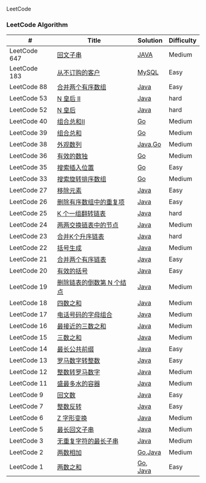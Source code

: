 
LeetCode
### LeetCode Algorithm

| # | Title | Solution | Difficulty |
|---| ----- | -------- | ---------- |
|LeetCode 647|[回文子串](https://leetcode-cn.com/problems/palindromic-substrings/)|[JAVA](https://gitee.com/love-for-poetry/Leetcode/blob/love-for-poetry/code/java/countSubstrings.java)|Medium|
|LeetCode 183|[从不订购的客户](https://leetcode-cn.com/problems/customers-who-never-order/)|[MySQL](https://gitee.com/love-for-poetry/Leetcode/blob/love-for-poetry/code/mysql/NeverOrder.sql)|Easy|
|LeetCode 88|[合并两个有序数组](https://leetcode-cn.com/problems/merge-sorted-array/)|[Java](https://gitee.com/love-for-poetry/Leetcode/blob/love-for-poetry/code/java/src/mergeSortArray.java)|Easy|
|LeetCode 53|[N 皇后 II](https://leetcode-cn.com/problems/n-queens-ii/)|[Java](https://gitee.com/love-for-poetry/Leetcode/blob/love-for-poetry/code/java/src/totalNQueens.java)|hard|
|LeetCode 52|[N 皇后](https://leetcode-cn.com/problems/n-queens/)|[Java](https://gitee.com/love-for-poetry/Leetcode/blob/love-for-poetry/code/java/src/solveNQueens.java)|hard|
|LeetCode 40|[组合总和II](https://leetcode-cn.com/problems/combination-sum-ii/)|[Go](https://gitee.com/love-for-poetry/Leetcode/blob/love-for-poetry/code/go/src/combinationSum2.go)|Medium|
|LeetCode 39|[组合总和](https://leetcode-cn.com/problems/combination-sum/)|[Go](https://gitee.com/love-for-poetry/Leetcode/blob/love-for-poetry/code/go/src/combinationSum.go)|Medium|
|LeetCode 38|[外观数列](https://leetcode-cn.com/problems/count-and-say/)|[Java](https://gitee.com/love-for-poetry/Leetcode/blob/love-for-poetry/code/java/src/countAndSay.java),[Go](https://gitee.com/love-for-poetry/Leetcode/blob/love-for-poetry/code/go/src/countAndSay.go)|Medium|
|LeetCode 36|[有效的数独](https://leetcode-cn.com/problems/valid-sudoku/)|[Go](https://gitee.com/love-for-poetry/Leetcode/blob/love-for-poetry/code/go/src/isValidSudoku.go)|Medium|
|LeetCode 35|[搜索插入位置](https://leetcode-cn.com/problems/search-insert-position/)|[Go](https://gitee.com/love-for-poetry/Leetcode/blob/love-for-poetry/code/go/src/searchInsert.go)|Easy|
|LeetCode 33|[搜索旋转排序数组](https://leetcode-cn.com/problems/search-in-rotated-sorted-array/)|[Go](https://gitee.com/love-for-poetry/Leetcode/blob/love-for-poetry/code/go/src/search.go)|Medium|
|LeetCode 27|[移除元素](https://leetcode-cn.com/problems/remove-element/)|[Java](https://gitee.com/love-for-poetry/Leetcode/blob/love-for-poetry/code/java/src/removeElement.java)|Easy|
|LeetCode 26|[删除有序数组中的重复项](https://leetcode-cn.com/problems/remove-duplicates-from-sorted-array/)|[Java](https://gitee.com/love-for-poetry/Leetcode/blob/love-for-poetry/code/java/src/removeDuplicates.java)|Easy|
|LeetCode 25|[K 个一组翻转链表](https://leetcode-cn.com/problems/reverse-nodes-in-k-group/)|[Java](https://gitee.com/love-for-poetry/Leetcode/blob/love-for-poetry/code/java/src/reverseKGroup.java)|hard|
|LeetCode 24|[两两交换链表中的节点](https://leetcode-cn.com/problems/swap-nodes-in-pairs/)|[Java](https://gitee.com/love-for-poetry/Leetcode/blob/love-for-poetry/code/java/src/swapPairs.java)|Medium|
|LeetCode 23|[合并K个升序链表](https://leetcode-cn.com/problems/merge-k-sorted-lists/)|[Java](https://gitee.com/love-for-poetry/Leetcode/blob/love-for-poetry/code/java/src/mergeKLists.java)|hard|
|LeetCode 22|[括号生成](https://leetcode-cn.com/problems/generate-parentheses/)|[Java](https://gitee.com/love-for-poetry/Leetcode/blob/love-for-poetry/code/java/src/generateParenthesis.java)|Medium|
|LeetCode 21|[合并两个有序链表](https://leetcode-cn.com/problems/merge-two-sorted-lists/)|[Java](https://gitee.com/love-for-poetry/Leetcode/blob/love-for-poetry/code/java/src/mergeSortArray.java)|Easy|
|LeetCode 20|[有效的括号](https://leetcode-cn.com/problems/valid-parentheses/)|[Java](https://gitee.com/love-for-poetry/Leetcode/blob/love-for-poetry/code/java/src/isValid.java)|Easy|
|LeetCode 19|[删除链表的倒数第 N 个结点](https://leetcode-cn.com/problems/remove-nth-node-from-end-of-list/)|[Java](https://gitee.com/love-for-poetry/Leetcode/blob/love-for-poetry/code/java/src/removeNthFromEnd.java)|Medium|
|LeetCode 18|[四数之和](https://leetcode-cn.com/problems/4sum/)|[Java](https://gitee.com/love-for-poetry/Leetcode/blob/love-for-poetry/code/java/src/fourSum.java)|Medium|
|LeetCode 17|[电话号码的字母组合](https://leetcode-cn.com/problems/letter-combinations-of-a-phone-number/)|[Java](https://gitee.com/love-for-poetry/Leetcode/blob/love-for-poetry/code/java/src/letterCombinations.java)|Medium|
|LeetCode 16|[最接近的三数之和](https://leetcode-cn.com/problems/3sum-closest/)|[Java](https://gitee.com/love-for-poetry/Leetcode/blob/love-for-poetry/code/java/src/threeSumClosest.java)|Medium|
|LeetCode 15|[三数之和](https://leetcode-cn.com/problems/3sum/)|[Java](https://gitee.com/love-for-poetry/Leetcode/blob/love-for-poetry/code/java/src/threeSum.java)|Medium|
|LeetCode 14|[最长公共前缀](https://leetcode-cn.com/problems/longest-common-prefix/)|[Java](https://gitee.com/love-for-poetry/Leetcode/blob/love-for-poetry/code/java/src/longestCommonPrefix.java)|Easy|
|LeetCode 13|[罗马数字转整数](https://leetcode-cn.com/problems/roman-to-integer/)|[Java](https://gitee.com/love-for-poetry/Leetcode/blob/love-for-poetry/code/java/src/romanToInt.JAVA)|Easy|
|LeetCode 12|[整数转罗马数字](https://leetcode-cn.com/problems/integer-to-roman/)|[Java](https://gitee.com/love-for-poetry/Leetcode/blob/love-for-poetry/code/java/src/intToRoman.java)|Medium|
|LeetCode 11|[盛最多水的容器](https://leetcode-cn.com/problems/container-with-most-water/)|[Java](https://gitee.com/love-for-poetry/Leetcode/blob/love-for-poetry/code/java/src/maxArea.java)|Medium|
|LeetCode 9|[回文数](https://leetcode-cn.com/problems/palindrome-number/)|[Java](https://gitee.com/love-for-poetry/Leetcode/blob/love-for-poetry/code/java/src/isPalindrome.java)|Easy|
|LeetCode 7|[整数反转](https://leetcode-cn.com/problems/reverse-integer/)|[Java](https://gitee.com/love-for-poetry/Leetcode/blob/love-for-poetry/code/java/src/reverse.java)|Easy|
|LeetCode 6|[Z 字形变换](https://leetcode-cn.com/problems/zigzag-conversion/)|[Java](https://gitee.com/love-for-poetry/Leetcode/blob/love-for-poetry/code/java/src/stringConvert.java)|Medium|
|LeetCode 5|[最长回文子串](https://leetcode-cn.com/problems/longest-palindromic-substring/)|[Java](https://gitee.com/love-for-poetry/Leetcode/blob/love-for-poetry/code/java/src/longestPalindrome.java)|Medium|
|LeetCode 3|[无重复字符的最长子串](https://leetcode-cn.com/problems/longest-substring-without-repeating-characters/)|[Java](https://gitee.com/love-for-poetry/Leetcode/blob/love-for-poetry/code/java/src/maxNoRepetition.java)|Medium|
|LeetCode 2|[两数相加](https://leetcode-cn.com/problems/add-two-numbers/)|[Go](https://gitee.com/love-for-poetry/Leetcode/blob/love-for-poetry/code/go/src/addTwoNumbers.go),[Java](https://gitee.com/love-for-poetry/Leetcode/blob/love-for-poetry/code/java/src/addTwoNumbers.java)|Medium|
|LeetCode 1|[两数之和](https://leetcode-cn.com/problems/two-sum/)| [Go](https://gitee.com/love-for-poetry/Leetcode/blob/love-for-poetry/code/go/src/twoSum.go), [Java](https://gitee.com/love-for-poetry/Leetcode/blob/love-for-poetry/code/java/src/twoSum.java)|Easy|


